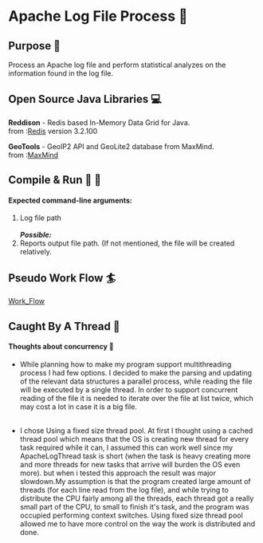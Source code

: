 # Apache Log File Process :page_facing_up:

## Purpose :dart:
Process an Apache log file and perform statistical analyzes on the information found in the log file.

## Open Source Java Libraries :computer:
**Reddison** - Redis based In-Memory Data Grid for Java. <br />
from :[Redis](https://github.com/MicrosoftArchive/redis/releases) version 3.2.100

**GeoTools** - GeoIP2 API and GeoLite2 database from MaxMind. <br />
from :[MaxMind](https://www.maxmind.com/en/home?gclid=CjwKCAjwuqfoBRAEEiwAZErCsjaLrhOjFW3PlBOJ_QoGmwfnAVpeeaujecSD4q0cy_vTZtlTqHA0uBoCVYoQAvD_BwE&rId=google)

## Compile & Run :running: :walking:
#### Expected command-line arguments:
1.	Log file path<br /><br />
_**Possible:**_<br />
2.	Reports output file path. (If not mentioned, the file will be created relatively.

## Pseudo Work Flow :surfer:
[Work_Flow](PseudoWorkFlow.pdf)

## Caught By A Thread :closed_lock_with_key:
#### Thoughts about concurrency :thought_balloon:

* While planning how to make my program support multithreading process I had few options.
I decided to make the parsing and updating of the relevant data structures a parallel process,
while reading the file will be executed by a single thread. In order to support concurrent reading 
of the file it is needed to iterate over the file at list twice, which may cost a lot in case it is a big file.<br /><br />

* I chose Using a fixed size thread pool. At first I thought using a cached thread pool which means that the OS is
creating new thread for every task required while it can, I assumed this can work well since my ApacheLogThread
task is short (when the task is heavy creating more and more threads for new tasks that arrive will burden the OS even more).
but when i tested this approach the result was major slowdown.My assumption is that the program created large amount of threads 
(for each line read from the log file), and while trying to distribute the 
CPU fairly among all the threads, each thread got a really small part of the CPU, to small to 
finish it's task, and the program was occupied performing context switches. Using fixed size thread pool 
allowed me to have more control on the way the work is distributed and done.<br />


